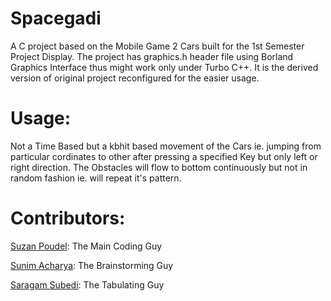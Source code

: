 # Spacegadi

A C project based on the Mobile Game 2 Cars built for the 1st Semester Project Display.
The project has graphics.h header file using Borland Graphics Interface thus might work only under Turbo C++. 
It is the derived version of original project reconfigured for the easier usage.

# Usage:
Not a Time Based but a kbhit based movement of the Cars ie. jumping from particular cordinates to other after pressing a specified Key but only left or right direction. The Obstacles will flow to bottom continuously but not in random fashion ie. will repeat it's pattern. 

# Contributors:

[Suzan Poudel](https://www.linkedin.com/in/psujan/): The Main Coding Guy 

[Sunim Acharya](https://aryaminus.wordpress.com): The Brainstorming Guy

[Saragam Subedi](https://www.linkedin.com/in/saragam-subedi-4b2743121/): The Tabulating Guy
